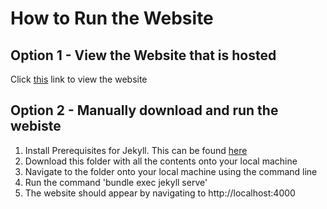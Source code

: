 How to Run the Website 
==============

Option 1 - View the Website that is hosted
--------

Click [this](https://ryanjamesmack.github.io/) link to view the website

Option 2 - Manually download and run the webiste
-------

1. Install Prerequisites for Jekyll. This can be found [here](https://jekyllrb.com/docs/)
2. Download this folder with all the contents onto your local machine
3. Navigate to the folder onto your local machine using the command line 
4. Run the command 'bundle exec jekyll serve'
5. The website should appear by navigating to http://localhost:4000
